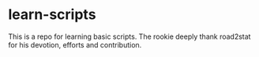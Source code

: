 # learn-scripts
This is a repo for learning basic scripts. The rookie deeply thank road2stat for his devotion, efforts and contribution. 
